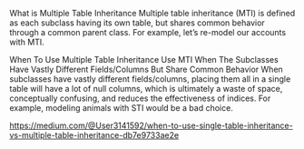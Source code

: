 What is Multiple Table Inheritance
Multiple table inheritance (MTI) is defined as each subclass having its own table, but shares common behavior through a common parent class. For example, let’s re-model our accounts with MTI.


When To Use Multiple Table Inheritance
Use MTI When The Subclasses Have Vastly Different Fields/Columns But Share Common Behavior
When subclasses have vastly different fields/columns, placing them all in a single table will have a lot of null columns, which is ultimately a waste of space, conceptually confusing, and reduces the effectiveness of indices. For example, modeling animals with STI would be a bad choice.


https://medium.com/@User3141592/when-to-use-single-table-inheritance-vs-multiple-table-inheritance-db7e9733ae2e